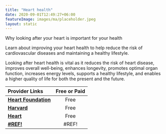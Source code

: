 ```yaml
---
title: "Heart health"
date: 2020-09-01T12:49:27+06:00
featureImage: images/ma/placeholder.jpeg
layout: static
---
```


Why looking after your heart is important for your health

Learn about improving your heart health to help reduce the risk of cardiovascular diseases and maintaining a healthy lifestyle.

Looking after heart health is vital as it reduces the risk of heart disease, improves overall well-being, enhances longevity, promotes optimal organ function, increases energy levels, supports a healthy lifestyle, and enables a higher quality of life for both the present and the future.

| Provider Links      | Free or Paid  |  
| :-----------          | :--------------:      |  
| [**Heart Foundation**](https://www.heartfoundation.org.au/bundles/healthy-living-and-eating/keeping-your-heart-healthy) | Free | 
| [**Harvard**](https://www.health.harvard.edu/healthbeat/10-small-steps-for-better-heart-health) | Free | 
| [**Heart**](https://www.heart.org/en/healthy-living/healthy-eating/eat-smart/nutrition-basics/the-ten-ways-to-improve-your-heart-health) | Free | 
| [**#REF!**](#REF!) | #REF! | 
  

<br/><br/>






